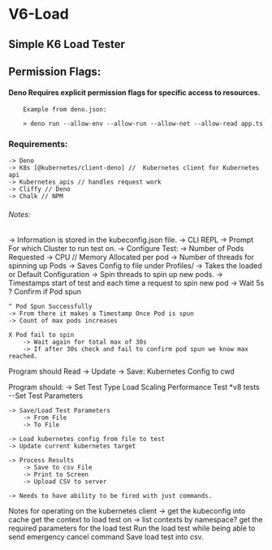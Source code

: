 # V6-Load
## Simple K6 Load Tester

## Permission Flags:
#### Deno Requires explicit permission flags for specific access to resources.
```
    Example from deno.json:

    > deno run --allow-env --allow-run --allow-net --allow-read app.ts
```

### Requirements:
    -> Deno
    -> K8s [@kubernetes/client-deno] //  Kubernetes client for Kubernetes api
    -> Kubernetes_apis // handles request work 
    -> Cliffy // Deno
    -> Chalk // NPM


###### Notes:
-> Information is stored in the kubeconfig.json file.
-> CLI REPL
-> Prompt For which Cluster to run test on.
-> Configure Test:
    -> Number of Pods Requested
    -> CPU // Memory Allocated per pod
    -> Number of threads for spinning up Pods
-> Saves Config to file under Profiles/
-> Takes the loaded or Default Configuration
-> Spin threads to spin up new pods.
-> Timestamps start of test and each time a request to spin new pod
-> Wait 5s
    ? Confirm if Pod spun

    ^ Pod Spun Successfully
    -> From there it makes a Timestamp Once Pod is spun
    -> Count of max pods increases

    X Pod fail to spin
        -> Wait again for total max of 30s
        -> If after 30s check and fail to confirm pod spun we know max reached.


Program should Read -> Update -> Save: Kubernetes Config to cwd

Program should:
    -> Set Test Type
        Load Scaling Performance Test
        *v8 tests
        --Set Test Parameters

    -> Save/Load Test Parameters
        -> From File
        -> To File
    
    -> Load kubernetes config from file to test
    -> Update current kubernetes target

    -> Process Results
        -> Save to csv File
        -> Print to Screen
        -> Upload CSV to server
    
    -> Needs to have ability to be fired with just commands.


Notes for operating on the kubernetes client ->
get the kubeconfig into cache
get the context to load test on
 -> list contexts by namespace?
get the required parameters for the load test
Run the load test while being able to send emergency cancel command
Save load test into csv.